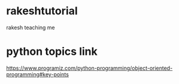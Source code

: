 # rakeshtutorial
rakesh teaching me

# python topics link
https://www.programiz.com/python-programming/object-oriented-programming#key-points
